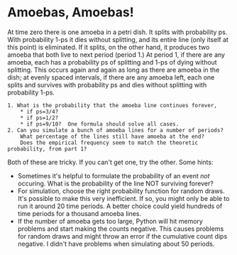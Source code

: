 # Amoebas, Amoebas!

At time zero there is one amoeba in a petri dish. It splits with probability ps. With probability 1-ps it dies without splitting,
and its entire line (only itself at this point) is eliminated. If it splits, on the other hand, it produces two amoeba that both live
to next period (period 1.) At period 1, if there are any amoeba, each has a probability ps of splitting and 1-ps of dying
without splitting. This occurs again and again as long as there are amoeba in the dish; at evenly spaced intervals, if there are any
amoeba left, each one splits and survives with probability ps and dies without splitting with probability 1-ps.

```
1. What is the probability that the amoeba line continues forever,
	* if ps=3/4?
	* if ps=1/2?
	* if ps=9/10?  One formula should solve all cases.
2. Can you simulate a bunch of amoeba lines for a number of periods?  
	What percentage of the lines still have amoeba at the end?  
	Does the empirical frequency seem to match the theoretic probability, from part 1?
```

Both of these are tricky.  If you can't get one, try the other.  Some hints:
* Sometimes it's helpful to formulate the probability of an event _not_ occuring.  What is the probability of the line NOT surviving forever?
* For simulation, choose the right probability function for random draws.  It's possible to make this very inefficient. If so, you might only be able to run it around 20 time periods.  A better choice could yield hundreds of time periods for a thousand amoeba lines.
* If the number of amoeba gets too large, Python will hit memory problems and start making the counts negative.  This causes problems for random draws and might throw an error if the cumulative count dips negative.  I didn't have problems when simulating about 50 periods.
